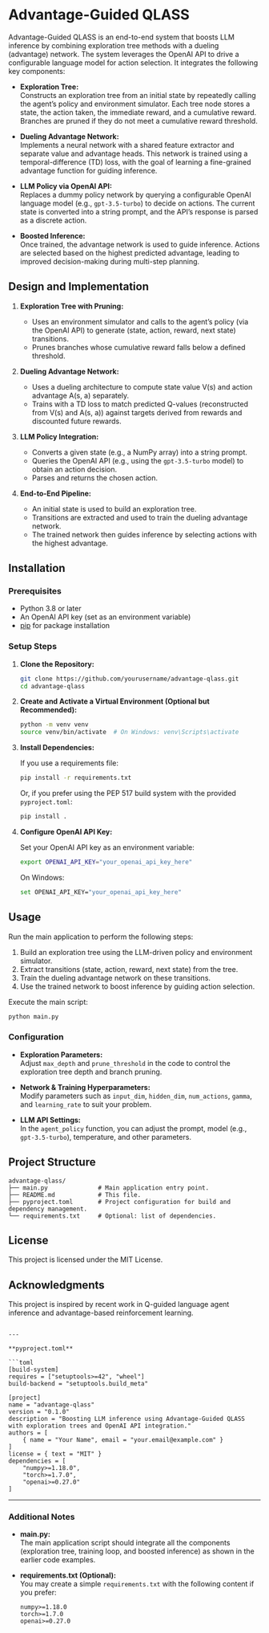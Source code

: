 # Advantage-Guided QLASS

Advantage-Guided QLASS is an end-to-end system that boosts LLM inference by combining exploration tree methods with a dueling (advantage) network. The system leverages the OpenAI API to drive a configurable language model for action selection. It integrates the following key components:

- **Exploration Tree:**  
  Constructs an exploration tree from an initial state by repeatedly calling the agent’s policy and environment simulator. Each tree node stores a state, the action taken, the immediate reward, and a cumulative reward. Branches are pruned if they do not meet a cumulative reward threshold.

- **Dueling Advantage Network:**  
  Implements a neural network with a shared feature extractor and separate value and advantage heads. This network is trained using a temporal-difference (TD) loss, with the goal of learning a fine-grained advantage function for guiding inference.

- **LLM Policy via OpenAI API:**  
  Replaces a dummy policy network by querying a configurable OpenAI language model (e.g., `gpt-3.5-turbo`) to decide on actions. The current state is converted into a string prompt, and the API’s response is parsed as a discrete action.

- **Boosted Inference:**  
  Once trained, the advantage network is used to guide inference. Actions are selected based on the highest predicted advantage, leading to improved decision-making during multi-step planning.

## Design and Implementation

1. **Exploration Tree with Pruning:**  
   - Uses an environment simulator and calls to the agent’s policy (via the OpenAI API) to generate (state, action, reward, next state) transitions.
   - Prunes branches whose cumulative reward falls below a defined threshold.

2. **Dueling Advantage Network:**  
   - Uses a dueling architecture to compute state value V(s) and action advantage A(s, a) separately.
   - Trains with a TD loss to match predicted Q-values (reconstructed from V(s) and A(s, a)) against targets derived from rewards and discounted future rewards.

3. **LLM Policy Integration:**  
   - Converts a given state (e.g., a NumPy array) into a string prompt.
   - Queries the OpenAI API (e.g., using the `gpt-3.5-turbo` model) to obtain an action decision.
   - Parses and returns the chosen action.

4. **End-to-End Pipeline:**  
   - An initial state is used to build an exploration tree.
   - Transitions are extracted and used to train the dueling advantage network.
   - The trained network then guides inference by selecting actions with the highest advantage.

## Installation

### Prerequisites

- Python 3.8 or later
- An OpenAI API key (set as an environment variable)
- [pip](https://pip.pypa.io/en/stable/) for package installation

### Setup Steps

1. **Clone the Repository:**

   ```bash
   git clone https://github.com/yourusername/advantage-qlass.git
   cd advantage-qlass
   ```

2. **Create and Activate a Virtual Environment (Optional but Recommended):**

   ```bash
   python -m venv venv
   source venv/bin/activate  # On Windows: venv\Scripts\activate
   ```

3. **Install Dependencies:**

   If you use a requirements file:
   
   ```bash
   pip install -r requirements.txt
   ```
   
   Or, if you prefer using the PEP 517 build system with the provided `pyproject.toml`:
   
   ```bash
   pip install .
   ```

4. **Configure OpenAI API Key:**

   Set your OpenAI API key as an environment variable:
   
   ```bash
   export OPENAI_API_KEY="your_openai_api_key_here"
   ```
   
   On Windows:
   
   ```bash
   set OPENAI_API_KEY="your_openai_api_key_here"
   ```

## Usage

Run the main application to perform the following steps:
1. Build an exploration tree using the LLM-driven policy and environment simulator.
2. Extract transitions (state, action, reward, next state) from the tree.
3. Train the dueling advantage network on these transitions.
4. Use the trained network to boost inference by guiding action selection.

Execute the main script:

```bash
python main.py
```

### Configuration

- **Exploration Parameters:**  
  Adjust `max_depth` and `prune_threshold` in the code to control the exploration tree depth and branch pruning.

- **Network & Training Hyperparameters:**  
  Modify parameters such as `input_dim`, `hidden_dim`, `num_actions`, `gamma`, and `learning_rate` to suit your problem.

- **LLM API Settings:**  
  In the `agent_policy` function, you can adjust the prompt, model (e.g., `gpt-3.5-turbo`), temperature, and other parameters.

## Project Structure

```
advantage-qlass/
├── main.py              # Main application entry point.
├── README.md            # This file.
├── pyproject.toml       # Project configuration for build and dependency management.
└── requirements.txt     # Optional: list of dependencies.
```

## License

This project is licensed under the MIT License.

## Acknowledgments

This project is inspired by recent work in Q-guided language agent inference and advantage-based reinforcement learning.
```

---

**pyproject.toml**

```toml
[build-system]
requires = ["setuptools>=42", "wheel"]
build-backend = "setuptools.build_meta"

[project]
name = "advantage-qlass"
version = "0.1.0"
description = "Boosting LLM inference using Advantage-Guided QLASS with exploration trees and OpenAI API integration."
authors = [
    { name = "Your Name", email = "your.email@example.com" }
]
license = { text = "MIT" }
dependencies = [
    "numpy>=1.18.0",
    "torch>=1.7.0",
    "openai>=0.27.0"
]
```

---

### Additional Notes

- **main.py:**  
  The main application script should integrate all the components (exploration tree, training loop, and boosted inference) as shown in the earlier code examples.

- **requirements.txt (Optional):**  
  You may create a simple `requirements.txt` with the following content if you prefer:
  
  ```
  numpy>=1.18.0
  torch>=1.7.0
  openai>=0.27.0
  ```
